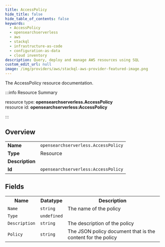 ```yaml
---
title: AccessPolicy
hide_title: false
hide_table_of_contents: false
keywords:
  - AccessPolicy
  - opensearchserverless
  - aws
  - stackql
  - infrastructure-as-code
  - configuration-as-data
  - cloud inventory
description: Query, deploy and manage AWS resources using SQL
custom_edit_url: null
image: /img/providers/aws/stackql-aws-provider-featured-image.png
---
```

The AccessPolicy resource documentation.

:::info Resource Summary

<div class="row">
<div class="providerDocColumn">
<span>resource type:&nbsp;<b>opensearchserverless.AccessPolicy</b></span><br />
<span>resource id:&nbsp;<b>opensearchserverless:AccessPolicy</b></span><br />
</div>
</div>

:::

## Overview
<table><tbody>
<tr><td><b>Name</b></td><td><code>opensearchserverless.AccessPolicy</code></td></tr>
<tr><td><b>Type</b></td><td>Resource</td></tr>
<tr><td><b>Description</b></td><td></td></tr>
<tr><td><b>Id</b></td><td><code>opensearchserverless:AccessPolicy</code></td></tr>
</tbody></table>

## Fields
<table><tbody>
<tr><th>Name</th><th>Datatype</th><th>Description</th></tr>
<tr><td><code>Name</code></td><td><code>string</code></td><td>The name of the policy</td></tr><tr><td><code>Type</code></td><td><code>undefined</code></td><td></td></tr><tr><td><code>Description</code></td><td><code>string</code></td><td>The description of the policy</td></tr><tr><td><code>Policy</code></td><td><code>string</code></td><td>The JSON policy document that is the content for the policy</td></tr>
</tbody></table>